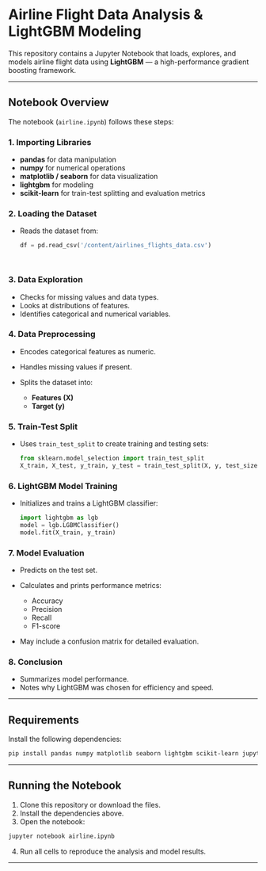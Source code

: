
# Airline Flight Data Analysis & LightGBM Modeling

This repository contains a Jupyter Notebook that loads, explores, and models airline flight data using **LightGBM** — a high-performance gradient boosting framework.

---

## Notebook Overview
The notebook (`airline.ipynb`) follows these steps:

### 1. Importing Libraries
- **pandas** for data manipulation
- **numpy** for numerical operations
- **matplotlib / seaborn** for data visualization
- **lightgbm** for modeling
- **scikit-learn** for train-test splitting and evaluation metrics

### 2. Loading the Dataset
- Reads the dataset from:
  ```python
  df = pd.read_csv('/content/airlines_flights_data.csv')




### 3. Data Exploration

* Checks for missing values and data types.
* Looks at distributions of features.
* Identifies categorical and numerical variables.

### 4. Data Preprocessing

* Encodes categorical features as numeric.
* Handles missing values if present.
* Splits the dataset into:

  * **Features (X)**
  * **Target (y)**

### 5. Train-Test Split

* Uses `train_test_split` to create training and testing sets:

  ```python
  from sklearn.model_selection import train_test_split
  X_train, X_test, y_train, y_test = train_test_split(X, y, test_size=0.2, random_state=42)
  ```

### 6. LightGBM Model Training

* Initializes and trains a LightGBM classifier:

  ```python
  import lightgbm as lgb
  model = lgb.LGBMClassifier()
  model.fit(X_train, y_train)
  ```

### 7. Model Evaluation

* Predicts on the test set.
* Calculates and prints performance metrics:

  * Accuracy
  * Precision
  * Recall
  * F1-score
* May include a confusion matrix for detailed evaluation.

### 8. Conclusion

* Summarizes model performance.
* Notes why LightGBM was chosen for efficiency and speed.

---

## Requirements

Install the following dependencies:

```bash
pip install pandas numpy matplotlib seaborn lightgbm scikit-learn jupyter
```

---

## Running the Notebook

1. Clone this repository or download the files.
2. Install the dependencies above.
3. Open the notebook:

```bash
jupyter notebook airline.ipynb
```

4. Run all cells to reproduce the analysis and model results.

---


